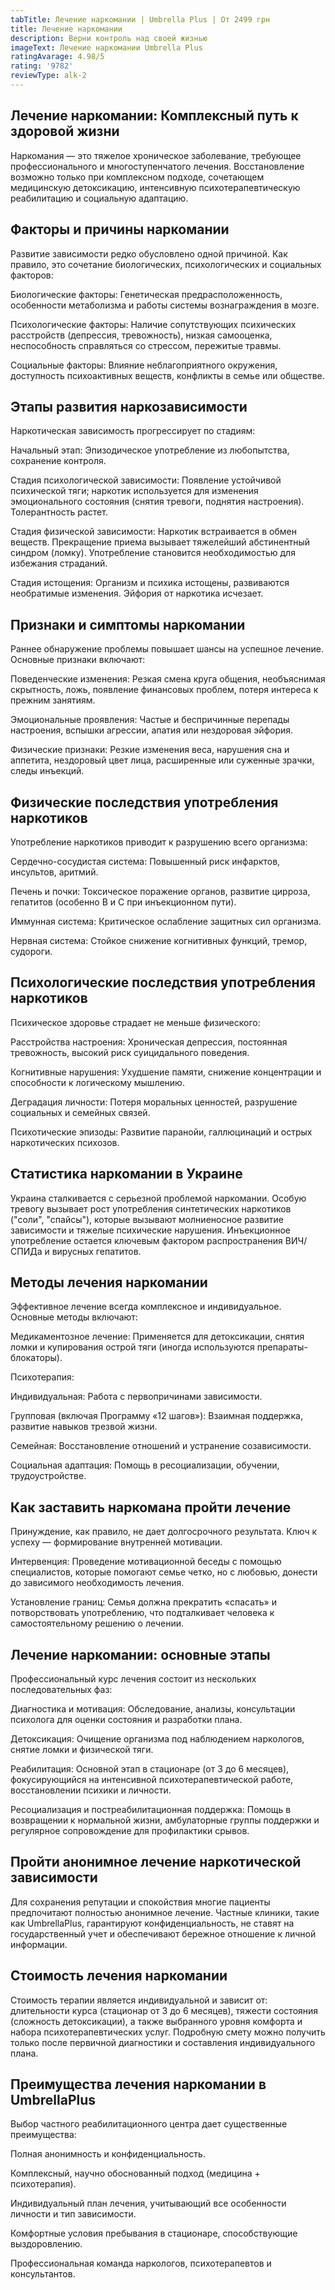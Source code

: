 ```yaml
---
tabTitle: Лечение наркомании | Umbrella Plus | От 2499 грн
title: Лечение наркомании
description: Верни контроль над своей жизнью
imageText: Лечение наркомании Umbrella Plus
ratingAvarage: 4.98/5
rating: '9782'
reviewType: alk-2
---
```


## Лечение наркомании: Комплексный путь к здоровой жизни

Наркомания — это тяжелое хроническое заболевание, требующее профессионального и многоступенчатого лечения. Восстановление возможно только при комплексном подходе, сочетающем медицинскую детоксикацию, интенсивную психотерапевтическую реабилитацию и социальную адаптацию.

## Факторы и причины наркомании

Развитие зависимости редко обусловлено одной причиной. Как правило, это сочетание биологических, психологических и социальных факторов:

Биологические факторы: Генетическая предрасположенность, особенности метаболизма и работы системы вознаграждения в мозге.

Психологические факторы: Наличие сопутствующих психических расстройств (депрессия, тревожность), низкая самооценка, неспособность справляться со стрессом, пережитые травмы.

Социальные факторы: Влияние неблагоприятного окружения, доступность психоактивных веществ, конфликты в семье или обществе.

## Этапы развития наркозависимости

Наркотическая зависимость прогрессирует по стадиям:

Начальный этап: Эпизодическое употребление из любопытства, сохранение контроля.

Стадия психологической зависимости: Появление устойчивой психической тяги; наркотик используется для изменения эмоционального состояния (снятия тревоги, поднятия настроения). Толерантность растет.

Стадия физической зависимости: Наркотик встраивается в обмен веществ. Прекращение приема вызывает тяжелейший абстинентный синдром (ломку). Употребление становится необходимостью для избежания страданий.

Стадия истощения: Организм и психика истощены, развиваются необратимые изменения. Эйфория от наркотика исчезает.

## Признаки и симптомы наркомании

Раннее обнаружение проблемы повышает шансы на успешное лечение. Основные признаки включают:

Поведенческие изменения: Резкая смена круга общения, необъяснимая скрытность, ложь, появление финансовых проблем, потеря интереса к прежним занятиям.

Эмоциональные проявления: Частые и беспричинные перепады настроения, вспышки агрессии, апатия или нездоровая эйфория.

Физические признаки: Резкие изменения веса, нарушения сна и аппетита, нездоровый цвет лица, расширенные или суженные зрачки, следы инъекций.

## Физические последствия употребления наркотиков

Употребление наркотиков приводит к разрушению всего организма:

Сердечно-сосудистая система: Повышенный риск инфарктов, инсультов, аритмий.

Печень и почки: Токсическое поражение органов, развитие цирроза, гепатитов (особенно В и С при инъекционном пути).

Иммунная система: Критическое ослабление защитных сил организма.

Нервная система: Стойкое снижение когнитивных функций, тремор, судороги.

## Психологические последствия употребления наркотиков

Психическое здоровье страдает не меньше физического:

Расстройства настроения: Хроническая депрессия, постоянная тревожность, высокий риск суицидального поведения.

Когнитивные нарушения: Ухудшение памяти, снижение концентрации и способности к логическому мышлению.

Деградация личности: Потеря моральных ценностей, разрушение социальных и семейных связей.

Психотические эпизоды: Развитие паранойи, галлюцинаций и острых наркотических психозов.

## Статистика наркомании в Украине

Украина сталкивается с серьезной проблемой наркомании. Особую тревогу вызывает рост употребления синтетических наркотиков ("соли", "спайсы"), которые вызывают молниеносное развитие зависимости и тяжелые психические нарушения. Инъекционное употребление остается ключевым фактором распространения ВИЧ/СПИДа и вирусных гепатитов.

## Методы лечения наркомании

Эффективное лечение всегда комплексное и индивидуальное. Основные методы включают:

Медикаментозное лечение: Применяется для детоксикации, снятия ломки и купирования острой тяги (иногда используются препараты-блокаторы).

Психотерапия:

Индивидуальная: Работа с первопричинами зависимости.

Групповая (включая Программу «12 шагов»): Взаимная поддержка, развитие навыков трезвой жизни.

Семейная: Восстановление отношений и устранение созависимости.

Социальная адаптация: Помощь в ресоциализации, обучении, трудоустройстве.

## Как заставить наркомана пройти лечение

Принуждение, как правило, не дает долгосрочного результата. Ключ к успеху — формирование внутренней мотивации.

Интервенция: Проведение мотивационной беседы с помощью специалистов, которые помогают семье четко, но с любовью, донести до зависимого необходимость лечения.

Установление границ: Семья должна прекратить «спасать» и потворствовать употреблению, что подталкивает человека к самостоятельному решению о лечении.

## Лечение наркомании: основные этапы

Профессиональный курс лечения состоит из нескольких последовательных фаз:

Диагностика и мотивация: Обследование, анализы, консультации психолога для оценки состояния и разработки плана.

Детоксикация: Очищение организма под наблюдением наркологов, снятие ломки и физической тяги.

Реабилитация: Основной этап в стационаре (от 3 до 6 месяцев), фокусирующийся на интенсивной психотерапевтической работе, восстановлении психики и личности.

Ресоциализация и постреабилитационная поддержка: Помощь в возвращении к нормальной жизни, амбулаторные группы поддержки и регулярное сопровождение для профилактики срывов.

## Пройти анонимное лечение наркотической зависимости

Для сохранения репутации и спокойствия многие пациенты предпочитают полностью анонимное лечение. Частные клиники, такие как UmbrellaPlus, гарантируют конфиденциальность, не ставят на государственный учет и обеспечивают бережное отношение к личной информации.

## Стоимость лечения наркомании

Стоимость терапии является индивидуальной и зависит от: длительности курса (стационар от 3 до 6 месяцев), тяжести состояния (сложность детоксикации), а также выбранного уровня комфорта и набора психотерапевтических услуг. Подробную смету можно получить только после первичной диагностики и составления индивидуального плана.

## Преимущества лечения наркомании в UmbrellaPlus

Выбор частного реабилитационного центра дает существенные преимущества:

Полная анонимность и конфиденциальность.

Комплексный, научно обоснованный подход (медицина + психотерапия).

Индивидуальный план лечения, учитывающий все особенности личности и тип зависимости.

Комфортные условия пребывания в стационаре, способствующие выздоровлению.

Профессиональная команда наркологов, психотерапевтов и консультантов.

